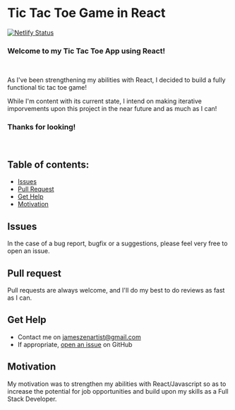 # Tic Tac Toe Game in React

[![Netlify Status](https://api.netlify.com/api/v1/badges/012714b3-6837-4f5c-9548-1388ac3e7408/deploy-status)](https://app.netlify.com/sites/elegant-williams-f16297/deploys)

### Welcome to my Tic Tac Toe App using React!

<br />

As I've been strengthening my abilities with React, I decided to build a fully functional tic tac toe game!

While I'm content with its current state, I intend on making iterative imporvements upon this project in the near future and as much as I can!

### Thanks for looking!

<br>

## Table of contents:

- [Issues](#issues)
- [Pull Request](#Pull-Request)
- [Get Help](#get-help)
- [Motivation](#motivation)

## Issues

In the case of a bug report, bugfix or a suggestions, please feel very free to open an issue.

## Pull request

Pull requests are always welcome, and I'll do my best to do reviews as fast as I can.

## Get Help

- Contact me on jameszenartist@gmail.com
- If appropriate, [open an issue](https://github.com/jameszenartist/tictactoe-game/issues) on GitHub

## Motivation

My motivation was to strengthen my abilities with React/Javascript so as to increase the potential for job opportunities and build upon my skills as a Full Stack Developer.
